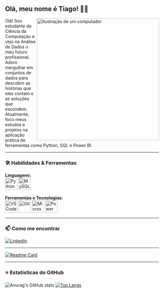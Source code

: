 ## Olá, meu nome é Tiago! 👋🏾

<img src="https://raw.githubusercontent.com/MicaelliMedeiros/micaellimedeiros/master/image/computer-illustration.png" alt="Ilustração de um computador" width="400px" align="right">

Olá! Sou estudante de Ciência da Computação e vejo na Análise de Dados o meu futuro profissional. Adoro mergulhar em conjuntos de dados para descobrir as histórias que eles contam e as soluções que escondem. Atualmente, foco meus estudos e projetos na aplicação prática de ferramentas como Python, SQL e Power BI.

---

### 🛠️ Habilidades & Ferramentas

<p align="left">
  <strong>Linguagens:</strong><br>
  <a href="https://www.python.org" target="_blank"><img src="https://cdn.jsdelivr.net/gh/devicons/devicon@latest/icons/python/python-original.svg" alt="Python" width="40" height="40"/></a>
  <a href="https://www.mysql.com/" target="_blank"><img src="https://cdn.jsdelivr.net/gh/devicons/devicon@latest/icons/mysql/mysql-original.svg" alt="MySQL" width="40" height="40"/></a>
</p>

<p align="left">
  <strong>Ferramentas e Tecnologias:</strong><br>
  <a href="https://code.visualstudio.com/" target="_blank"><img src="https://cdn.jsdelivr.net/gh/devicons/devicon@latest/icons/vscode/vscode-original.svg" alt="VS Code" width="40" height="40"/></a>
  <a href="https://git-scm.com/" target="_blank"><img src="https://cdn.jsdelivr.net/gh/devicons/devicon@latest/icons/git/git-original.svg" alt="Git" width="40" height="40"/></a>
  <a href="https://www.microsoft.com/pt-br/microsoft-365/excel" target="_blank"><img src="https://upload.wikimedia.org/wikipedia/commons/thumb/8/8d/Microsoft_Excel_Logo_%282013-2019%29.svg/2048px-Microsoft_Excel_Logo_%282013-2019%29.svg.png" alt="Microsoft Excel" width="40" height="40"/></a>
  <a href="https://powerbi.microsoft.com/pt-br/" target="_blank"><img src="https://cdn3d.iconscout.com/3d/premium/thumb/microsoft-power-bi-3d-icon-download-in-png-blend-fbx-gltf-file-formats--logo-analytics-data-visualization-office-pack-appliances-icons-8500319.png" alt="Power BI" width="40" height="40"/></a>
</p>

---

### 📫 Como me encontrar

<p align="left">
  <a href="https://www.linkedin.com/in/tiagocsrodrigues/" title="LinkedIn" target="_blank">
  <img src="https://img.shields.io/badge/LinkedIn-0077B5?style=for-the-badge&logo=linkedin&logoColor=white" alt="LinkedIn"></a>
  </p>

---
[![Readme Card](https://github-readme-stats.vercel.app/api/pin/?username=tisilvar&repo=meus-estudos-python&theme=transparent)](https://github.com/tisilvar/github-readme-stats)

---

### ⭐ Estatísticas do GitHub
![Anurag's GitHub stats](https://github-readme-stats.vercel.app/api?username=tisilvar&show_icons=true&theme=transparent)
[![Top Langs](https://github-readme-stats.vercel.app/api/top-langs/?username=tisilvar&layout=compact&theme=transparent)](https://github.com/tisilvar/github-readme-stats)

